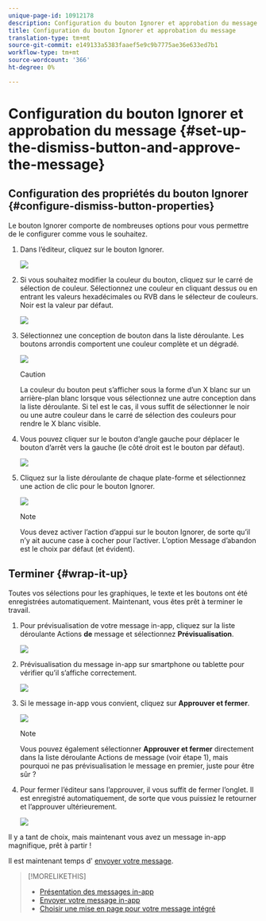 ```yaml
---
unique-page-id: 10912178
description: Configuration du bouton Ignorer et approbation du message - Documents marketing - Documentation du produit
title: Configuration du bouton Ignorer et approbation du message
translation-type: tm+mt
source-git-commit: e149133a5383faaef5e9c9b7775ae36e633ed7b1
workflow-type: tm+mt
source-wordcount: '366'
ht-degree: 0%

---
```



# Configuration du bouton Ignorer et approbation du message {#set-up-the-dismiss-button-and-approve-the-message}

## Configuration des propriétés du bouton Ignorer  {#configure-dismiss-button-properties}

Le bouton Ignorer comporte de nombreuses options pour vous permettre de le configurer comme vous le souhaitez.

1. Dans l’éditeur, cliquez sur le bouton Ignorer.

   ![](assets/image2016-5-9-10-3a23-3a37.png)

1. Si vous souhaitez modifier la couleur du bouton, cliquez sur le carré de sélection de couleur. Sélectionnez une couleur en cliquant dessus ou en entrant les valeurs hexadécimales ou RVB dans le sélecteur de couleurs. Noir est la valeur par défaut.

   ![](assets/image2016-5-9-10-3a33-3a17.png)

1. Sélectionnez une conception de bouton dans la liste déroulante. Les boutons arrondis comportent une couleur complète et un dégradé.

   ![](assets/image2016-5-9-10-3a35-3a46.png)

   >[!CAUTION]
   >
   >La couleur du bouton peut s’afficher sous la forme d’un X blanc sur un arrière-plan blanc lorsque vous sélectionnez une autre conception dans la liste déroulante. Si tel est le cas, il vous suffit de sélectionner le noir ou une autre couleur dans le carré de sélection des couleurs pour rendre le X blanc visible.

1. Vous pouvez cliquer sur le bouton d’angle gauche pour déplacer le bouton d’arrêt vers la gauche (le côté droit est le bouton par défaut).

   ![](assets/image2016-5-9-10-3a39-3a5.png)

1. Cliquez sur la liste déroulante de chaque plate-forme et sélectionnez une action de clic pour le bouton Ignorer.

   ![](assets/image2016-5-9-10-3a43-3a54.png)

   >[!NOTE]
   >
   >Vous devez activer l’action d’appui sur le bouton Ignorer, de sorte qu’il n’y ait aucune case à cocher pour l’activer. L’option Message d’abandon est le choix par défaut (et évident).

## Terminer {#wrap-it-up}

Toutes vos sélections pour les graphiques, le texte et les boutons ont été enregistrées automatiquement. Maintenant, vous êtes prêt à terminer le travail.

1. Pour prévisualisation de votre message in-app, cliquez sur la liste déroulante Actions **de** message et sélectionnez **Prévisualisation**.

   ![](assets/image2016-5-9-10-3a58-3a38.png)

1. Prévisualisation du message in-app sur smartphone ou tablette pour vérifier qu’il s’affiche correctement.

   ![](assets/image2016-5-9-11-3a2-3a13.png)

1. Si le message in-app vous convient, cliquez sur **Approuver et fermer**.

   ![](assets/image2016-5-9-11-3a8-3a52.png)

   >[!NOTE]
   >
   >Vous pouvez également sélectionner **Approuver et fermer** directement dans la liste déroulante Actions de message (voir étape 1), mais pourquoi ne pas prévisualisation le message en premier, juste pour être sûr ?

1. Pour fermer l’éditeur sans l’approuver, il vous suffit de fermer l’onglet. Il est enregistré automatiquement, de sorte que vous puissiez le retourner et l’approuver ultérieurement.

   ![](assets/image2016-5-9-11-3a9-3a46.png)

Il y a tant de choix, mais maintenant vous avez un message in-app magnifique, prêt à partir !

Il est maintenant temps d&#39; [envoyer votre message](http://docs.marketo.com/display/docs/send+your+in-app+message).

>[!MORELIKETHIS]
>
>* [Présentation des messages in-app](../../../../product-docs/mobile-marketing/in-app-messages/understanding-in-app-messages.md)
>* [Envoyer votre message in-app](http://docs.marketo.com/display/docs/send+your+in-app+message)
>* [Choisir une mise en page pour votre message intégré](choose-a-layout-for-your-in-app-message.md)

>



